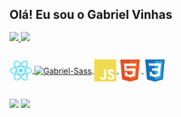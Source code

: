 ## Olá! Eu sou o Gabriel Vinhas 

<div>
  <a href="https://github.com/gabrielvinhas">
  <img height="160em" src="https://github-readme-stats.vercel.app/api?username=gabrielvinhas&show_icons=true&theme=tokyonight&include_all_commits=true&count_private=true"/>
  <img height="160em" src="https://github-readme-stats.vercel.app/api/top-langs/?username=gabrielvinhas&layout=compact&langs_count=7&theme=tokyonight"/>
</div>
 
 ##

<div>
  <img align="center" alt="Gabriel-React" height="40" width="40" src="https://raw.githubusercontent.com/devicons/devicon/master/icons/react/react-original.svg">
  <img align="center" alt="Gabriel-Sass" height="40" width="40" src="https://cdn.jsdelivr.net/gh/devicons/devicon/icons/sass/sass-original.svg" />  
  <img align="center" alt="Gabriel-Js" height="40" width="40" src="https://raw.githubusercontent.com/devicons/devicon/master/icons/javascript/javascript-plain.svg">   
  <img align="center" alt="Gabriel-HTML" height="40" width="40" src="https://raw.githubusercontent.com/devicons/devicon/master/icons/html5/html5-original.svg">
  <img align="center" alt="Gabriel-CSS" height="40" width="40" src="https://raw.githubusercontent.com/devicons/devicon/master/icons/css3/css3-original.svg">
</div>
 
##
 
 <div> 
  <a href = "mailto:gabrielvinhas784@hotmail.com"><img src="https://img.shields.io/badge/-Gmail-%23333?style=for-the-badge&logo=gmail&logoColor=white" target="_blank"></a>
  <a href="https://www.linkedin.com/in/gabrielvinhas" target="_blank"><img src="https://img.shields.io/badge/-LinkedIn-%230077B5?style=for-the-badge&logo=linkedin&logoColor=white" target="_blank"></a> 
</div>

